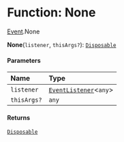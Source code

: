 # Function: None

[Event](/auto-docs/editor/modules/Event.md).None

**None**(`listener`, `thisArgs?`): [`Disposable`](/auto-docs/editor/interfaces/Disposable-1.md)

#### Parameters

| Name | Type |
| :------ | :------ |
| `listener` | [`EventListener`](/auto-docs/editor/interfaces/EventListener.md)<`any`> |
| `thisArgs?` | `any` |

#### Returns

[`Disposable`](/auto-docs/editor/interfaces/Disposable-1.md)
